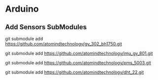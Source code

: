 # Arduino
## Add Sensors SubModules
git submodule add https://github.com/atomindtechnology/gy_302_bh1750.git

git submodule add https://github.com/atomindtechnology/imu_gy_801.git

git submodule add https://github.com/atomindtechnology/pms_5003.git

git submodule add https://github.com/atomindtechnology/dht_22.git
